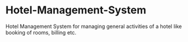 # Hotel-Management-System
Hotel Management System for managing general activities of a hotel like booking of rooms, billing etc.
